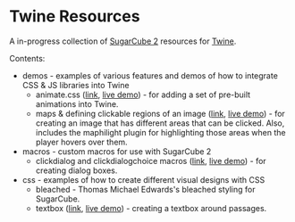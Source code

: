 # Twine Resources

A in-progress collection of [SugarCube 2](http://www.motoslave.net/sugarcube/) resources for [Twine](https://twinery.org/).

Contents:

- demos - examples of various features and demos of how to integrate CSS & JS libraries into Twine 
    - animate.css ([link](demos/animate.css/), [live demo](//mikewesthad.com/twine-resources/demos/animate.css/example.html)) - for adding a set of pre-built animations into Twine. 
    - maps & defining clickable regions of an image ([link](demos/html-maps/), [live demo](//mikewesthad.com/twine-resources/demos/html-maps/example.html)) - for creating an image that has different areas that can be clicked. Also, includes the maphilight plugin for highlighting those areas when the player hovers over them.
- macros - custom macros for use with SugarCube 2
    - clickdialog and clickdialogchoice macros ([link](macros/clickdialog/), [live demo](//mikewesthad.com/twine-resources/macros/clickdialog/example.html)) - for creating dialog boxes.
- css - examples of how to create different visual designs with CSS
    - bleached - Thomas Michael Edwards's bleached styling for SugarCube.
    - textbox ([link](css/textbox/), [live demo](//mikewesthad.com/twine-resources/css/textbox/example.html)) - creating a textbox around passages.